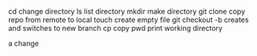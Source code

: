 cd change directory
ls list directory
mkdir make directory
git clone copy repo from remote to local
touch create empty file
git checkout -b creates and switches to new branch
cp copy
pwd print working directory

a change